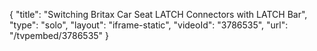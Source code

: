 {
    "title": "Switching Britax Car Seat LATCH Connectors with LATCH Bar",
    "type": "solo",
    "layout": "iframe-static",
    "videoId": "3786535",
    "url": "\/tvpembed\/3786535"
}
